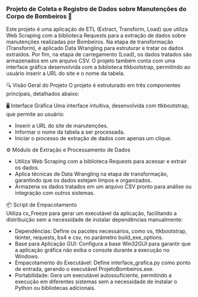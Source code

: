 ### Projeto de Coleta e Registro de Dados sobre Manutenções do Corpo de Bombeiros 🚒


Este projeto é uma aplicação de ETL (Extract, Transform, Load) que utiliza Web Scraping com a biblioteca Requests para a extração de dados sobre manutenções realizadas por Bombeiros. Na etapa de transformação (Transform), é aplicado Data Wrangling para estruturar e tratar os dados extraídos. Por fim, na etapa de carregamento (Load), os dados tratados são armazenados em um arquivo CSV. O projeto também conta com uma interface gráfica desenvolvida com a biblioteca ttkbootstrap, permitindo ao usuário inserir a URL do site e o nome da tabela.


🔍 Visão Geral do Projeto
O projeto é estruturado em três componentes principais, detalhados abaixo:

🖥️ Interface Gráfica
Uma interface intuitiva, desenvolvida com ttkbootstrap, que permite ao usuário:

- Inserir a URL do site de manutenções.
- Informar o nome da tabela a ser processada.
- Iniciar o processo de extração de dados com apenas um clique.
  
⚙️ Módulo de Extração e Processamento de Dados

- Utiliza Web Scraping com a biblioteca Requests para acessar e extrair os dados.
- Aplica técnicas de Data Wrangling na etapa de transformação, garantindo que os dados estejam limpos e organizados.
- Armazena os dados tratados em um arquivo CSV pronto para análise ou integração com outros sistemas.

📦 Script de Empacotamento <br>
Utiliza cx_Freeze para gerar um executável da aplicação, facilitando a distribuição sem a necessidade de instalar dependências manualmente:

- Dependências:
  Define os pacotes necessários, como os, ttkbootstrap, tkinter, requests, bs4 e csv, no parâmetro build_exe_options.
- Base para Aplicação GUI:
  Configura a base Win32GUI para garantir que a aplicação gráfica não exiba o console durante a execução no Windows.
- Empacotamento do Executável:
  Define interface_grafica.py como ponto de entrada, gerando o executável ProjetoBombeiros.exe.
- Portabilidade:
  Gera um executável autossuficiente, permitindo a execução em diferentes sistemas sem a necessidade de instalar o Python ou bibliotecas adicionais.
